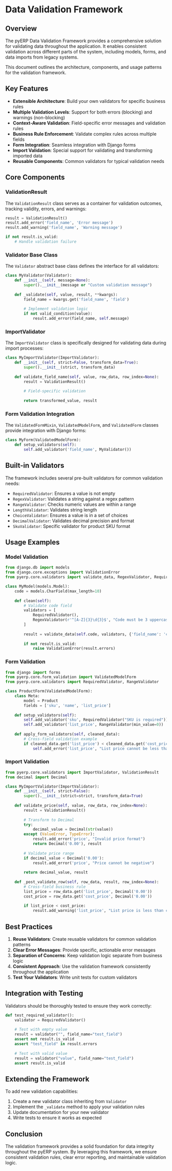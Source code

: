 # Data Validation Framework

## Overview

The pyERP Data Validation Framework provides a comprehensive solution for validating data throughout the application. It enables consistent validation across different parts of the system, including models, forms, and data imports from legacy systems.

This document outlines the architecture, components, and usage patterns for the validation framework.

## Key Features

- **Extensible Architecture**: Build your own validators for specific business rules
- **Multiple Validation Levels**: Support for both errors (blocking) and warnings (non-blocking)
- **Context-Aware Validation**: Field-specific error messages and validation rules
- **Business Rule Enforcement**: Validate complex rules across multiple fields
- **Form Integration**: Seamless integration with Django forms
- **Import Validation**: Special support for validating and transforming imported data
- **Reusable Components**: Common validators for typical validation needs

## Core Components

### ValidationResult

The `ValidationResult` class serves as a container for validation outcomes, tracking validity, errors, and warnings:

```python
result = ValidationResult()
result.add_error('field_name', 'Error message')
result.add_warning('field_name', 'Warning message')

if not result.is_valid:
    # Handle validation failure
```

### Validator Base Class

The `Validator` abstract base class defines the interface for all validators:

```python
class MyValidator(Validator):
    def __init__(self, message=None):
        super().__init__(message or "Custom validation message")
    
    def _validate(self, value, result, **kwargs):
        field_name = kwargs.get('field_name', 'field')
        
        # Implement validation logic
        if not valid_condition(value):
            result.add_error(field_name, self.message)
```

### ImportValidator

The `ImportValidator` class is specifically designed for validating data during import processes:

```python
class MyImportValidator(ImportValidator):
    def __init__(self, strict=False, transform_data=True):
        super().__init__(strict, transform_data)
    
    def validate_field_name(self, value, row_data, row_index=None):
        result = ValidationResult()
        
        # Field-specific validation
        
        return transformed_value, result
```

### Form Validation Integration

The `ValidatedFormMixin`, `ValidatedModelForm`, and `ValidatedForm` classes provide integration with Django forms:

```python
class MyForm(ValidatedModelForm):
    def setup_validators(self):
        self.add_validator('field_name', MyValidator())
```

## Built-in Validators

The framework includes several pre-built validators for common validation needs:

- `RequiredValidator`: Ensures a value is not empty
- `RegexValidator`: Validates a string against a regex pattern
- `RangeValidator`: Checks numeric values are within a range
- `LengthValidator`: Validates string length
- `ChoiceValidator`: Ensures a value is in a set of choices
- `DecimalValidator`: Validates decimal precision and format
- `SkuValidator`: Specific validator for product SKU format

## Usage Examples

### Model Validation

```python
from django.db import models
from django.core.exceptions import ValidationError
from pyerp.core.validators import validate_data, RegexValidator, RequiredValidator

class MyModel(models.Model):
    code = models.CharField(max_length=10)
    
    def clean(self):
        # Validate code field
        validators = [
            RequiredValidator(),
            RegexValidator(r'^[A-Z]{3}\d{3}$', "Code must be 3 uppercase letters followed by 3 digits")
        ]
        
        result = validate_data(self.code, validators, {'field_name': 'code'})
        
        if not result.is_valid:
            raise ValidationError(result.errors)
```

### Form Validation

```python
from django import forms
from pyerp.core.form_validation import ValidatedModelForm
from pyerp.core.validators import RequiredValidator, RangeValidator

class ProductForm(ValidatedModelForm):
    class Meta:
        model = Product
        fields = ['sku', 'name', 'list_price']
    
    def setup_validators(self):
        self.add_validator('sku', RequiredValidator("SKU is required"))
        self.add_validator('list_price', RangeValidator(min_value=0))
    
    def apply_form_validators(self, cleaned_data):
        # Cross-field validation example
        if cleaned_data.get('list_price') < cleaned_data.get('cost_price'):
            self.add_error('list_price', "List price cannot be less than cost price")
```

### Import Validation

```python
from pyerp.core.validators import ImportValidator, ValidationResult
from decimal import Decimal

class MyImportValidator(ImportValidator):
    def __init__(self, strict=False):
        super().__init__(strict=strict, transform_data=True)
    
    def validate_price(self, value, row_data, row_index=None):
        result = ValidationResult()
        
        # Transform to Decimal
        try:
            decimal_value = Decimal(str(value))
        except (ValueError, TypeError):
            result.add_error('price', "Invalid price format")
            return Decimal('0.00'), result
        
        # Validate price range
        if decimal_value < Decimal('0.00'):
            result.add_error('price', "Price cannot be negative")
        
        return decimal_value, result
    
    def _post_validate_row(self, row_data, result, row_index=None):
        # Cross-field business rule
        list_price = row_data.get('list_price', Decimal('0.00'))
        cost_price = row_data.get('cost_price', Decimal('0.00'))
        
        if list_price < cost_price:
            result.add_warning('list_price', "List price is less than cost price")
```

## Best Practices

1. **Reuse Validators**: Create reusable validators for common validation patterns
2. **Clear Error Messages**: Provide specific, actionable error messages
3. **Separation of Concerns**: Keep validation logic separate from business logic
4. **Consistent Approach**: Use the validation framework consistently throughout the application
5. **Test Your Validators**: Write unit tests for custom validators

## Integration with Testing

Validators should be thoroughly tested to ensure they work correctly:

```python
def test_required_validator():
    validator = RequiredValidator()
    
    # Test with empty value
    result = validator("", field_name="test_field")
    assert not result.is_valid
    assert "test_field" in result.errors
    
    # Test with valid value
    result = validator("value", field_name="test_field")
    assert result.is_valid
```

## Extending the Framework

To add new validation capabilities:

1. Create a new validator class inheriting from `Validator`
2. Implement the `_validate` method to apply your validation rules
3. Update documentation for your new validator
4. Write tests to ensure it works as expected

## Conclusion

The validation framework provides a solid foundation for data integrity throughout the pyERP system. By leveraging this framework, we ensure consistent validation rules, clear error reporting, and maintainable validation logic. 